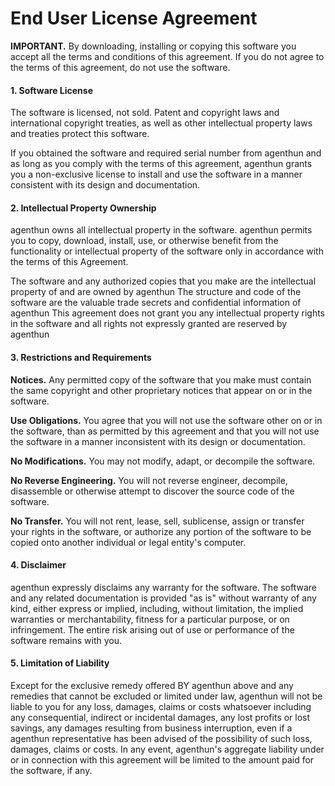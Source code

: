 # End User License Agreement

**IMPORTANT.** By downloading, installing or copying this software you accept all the terms and conditions of this agreement. If you do not agree to the terms of this agreement, do not use the software.

#### 1. Software License

The software is licensed, not sold. Patent and copyright laws and international copyright treaties, as well as other intellectual property laws and treaties protect this software.

If you obtained the software and required serial number from agenthun and as long as you comply with the terms of this agreement, agenthun grants you a non-exclusive license to install and use the software in a manner consistent with its design and documentation.

#### 2. Intellectual Property Ownership

agenthun owns all intellectual property in the software. agenthun permits you to copy, download, install, use, or otherwise benefit from the functionality or intellectual property of the software only in accordance with the terms of this Agreement.

The software and any authorized copies that you make are the intellectual property of and are owned by agenthun The structure and code of the software are the valuable trade secrets and confidential information of agenthun This agreement does not grant you any intellectual property rights in the software and all rights not expressly granted are reserved by agenthun

#### 3. Restrictions and Requirements

**Notices.** Any permitted copy of the software that you make must contain the same copyright and other proprietary notices that appear on or in the software.

**Use Obligations.** You agree that you will not use the software other on or in the software, than as permitted by this agreement and that you will not use the software in a manner inconsistent with its design or documentation.

**No Modifications.** You may not modify, adapt, or decompile the software.

**No Reverse Engineering.** You will not reverse engineer, decompile, disassemble or otherwise attempt to discover the source code of the software.

**No Transfer.** You will not rent, lease, sell, sublicense, assign or transfer your rights in the software, or authorize any portion of the software to be copied onto another individual or legal entity's computer.

#### 4. Disclaimer

agenthun expressly disclaims any warranty for the software. The software and any related documentation is provided "as is" without warranty of any kind, either express or implied, including, without limitation, the implied warranties or merchantability, fitness for a particular purpose, or on infringement. The entire risk arising out of use or performance of the software remains with you.

#### 5. Limitation of Liability

Except for the exclusive remedy offered BY agenthun above and any remedies that cannot be excluded or limited under law, agenthun will not be liable to you for any loss, damages, claims or costs whatsoever including any consequential, indirect or incidental damages, any lost profits or lost savings, any damages resulting from business interruption, even if a agenthun representative has been advised of the possibility of such loss, damages, claims or costs. In any event, agenthun's aggregate liability under or in connection with this agreement will be limited to the amount paid for the software, if any.